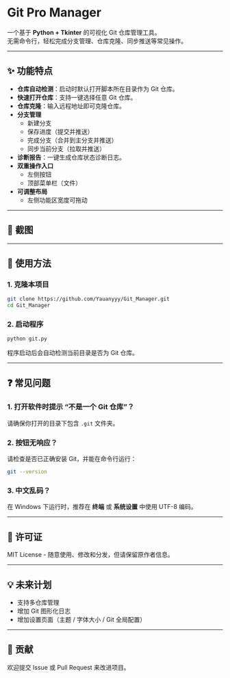 # Git Pro Manager

一个基于 **Python + Tkinter** 的可视化 Git 仓库管理工具。  
无需命令行，轻松完成分支管理、仓库克隆、同步推送等常见操作。  

---

## ✨ 功能特点

- **仓库自动检测**：启动时默认打开脚本所在目录作为 Git 仓库。
- **快速打开仓库**：支持一键选择任意 Git 仓库。
- **仓库克隆**：输入远程地址即可克隆仓库。
- **分支管理**  
  - 新建分支  
  - 保存进度（提交并推送）  
  - 完成分支（合并到主分支并推送）  
  - 同步当前分支（拉取并推送）  
- **诊断报告**：一键生成仓库状态诊断日志。
- **双重操作入口**  
  - 左侧按钮  
  - 顶部菜单栏（文件）  
- **可调整布局**  
  - 左侧功能区宽度可拖动  


---

## 📸 截图



---

## 🚀 使用方法

### 1. 克隆本项目
```bash
git clone https://github.com/Yauanyyy/Git_Manager.git
cd Git_Manager
```


### 2. 启动程序
```bash
python git.py
```

程序启动后会自动检测当前目录是否为 Git 仓库。

---

## ❓ 常见问题

### 1. 打开软件时提示 “不是一个 Git 仓库”？
请确保你打开的目录下包含 `.git` 文件夹。

### 2. 按钮无响应？
请检查是否已正确安装 Git，并能在命令行运行：
```bash
git --version
```

### 3. 中文乱码？
在 Windows 下运行时，推荐在 **终端** 或 **系统设置** 中使用 UTF-8 编码。

---

## 📄 许可证

MIT License - 随意使用、修改和分发，但请保留原作者信息。  

---

## 💡 未来计划

- 支持多仓库管理  
- 增加 Git 图形化日志  
- 增加设置页面（主题 / 字体大小 / Git 全局配置）  

---

## 🤝 贡献

欢迎提交 Issue 或 Pull Request 来改进项目。  

